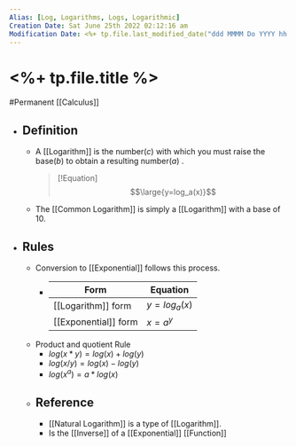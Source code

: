 ```yaml
---
Alias: [Log, Logarithms, Logs, Logarithmic]
Creation Date: Sat June 25th 2022 02:12:16 am 
Modification Date: <%+ tp.file.last_modified_date("ddd MMMM Do YYYY hh:mm:ss a") %>
---
```

# <%+ tp.file.title %>
#Permanent [[Calculus]]

- ## Definition
	- A [[Logarithm]] is the number($c$) with which you must raise the base($b$) to obtain a resulting number($a$) .
	  > [!Equation]
	  > $$\large{y=log_a(x)}$$
	- The [[Common Logarithm]] is simply a [[Logarithm]] with a base of 10.
- ## Rules
	- Conversion to [[Exponential]] follows this process.
		- Form|Equation
		  ---|---
		  [[Logarithm]] form|$y=log_{a}(x)$
		  [[Exponential]] form|$x=a^y$
	- Product and quotient Rule
		- $log(x*y)=log(x)+log(y)$
		- $log(x/y)=log(x)-log(y)$
		- $log(x^a)=a*log(x)$
	- ## Reference
		- [[Natural Logarithm]] is a type of [[Logarithm]].
		- Is the [[Inverse]] of a [[Exponential]] [[Function]]